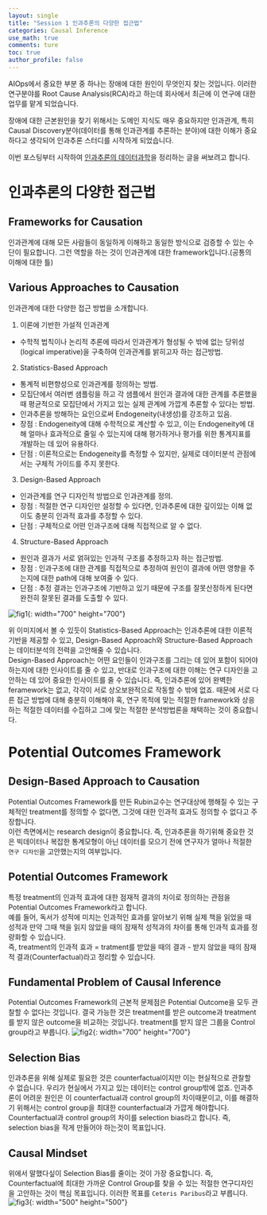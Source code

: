 ```yaml
---
layout: single
title: "Session 1 인과추론의 다양한 접근법"
categories: Causal Inference
use_math: true
comments: ture
toc: true
author_profile: false
---
```


AIOps에서 중요한 부분 중 하나는 장애에 대한 원인이 무엇인지 찾는 것입니다. 이러한 연구분야를 Root Cause Analysis(RCA)라고 하는데 회사에서 최근에 이 연구에 대한 업무를 맡게 되었습니다.  

장애에 대한 근본원인을 찾기 위해서는 도메인 지식도 매우 중요하지만 인과관계, 특히 Causal Discovery분야(데이터를 통해 인과관계를 추론하는 분야)에 대한 이해가 중요하다고 생각되어 인과추론 스터디를 시작하게 되었습니다.  

이번 포스팅부터 시작하여 [인과추론의 데이터과학](https://youtube.com/playlist?list=PLKKkeayRo4PWyV8Gr-RcbWcis26ltIyMN)을 정리하는 글을 써보려고 합니다. 

# 인과추론의 다양한 접근법

## Frameworks for Causation
인과관계에 대해 모든 사람들이 동일하게 이해하고 동일한 방식으로 검증할 수 있는 수단이 필요합니다. 그런 역할을 하는 것이 인과관계에 대한 framework입니다.(공통의 이해에 대한 틀)

## Various Approaches to Causation
인과관계에 대한 다양한 접근 방법을 소개합니다.
1. 이론에 기반한 가설적 인과관계
* 수학적 법칙이나 논리적 추론에 따라서 인과관계가 형성될 수 밖에 없는 당위성(logical imperative)을 구축하여 인과관계를 밝히고자 하는 접근방법.

2. Statistics-Based Approach
* 통계적 비편향성으로 인과관계를 정의하는 방법.
* 모집단에서 여러번 샘플링을 하고 각 샘플에서 원인과 결과에 대한 관계를 추론했을 때 평균적으로 모집단에서 가지고 있는 실제 관계에 가깝게 추론할 수 있다는 방법.
* 인과추론을 방해하는 요인으로써 Endogeneity(내생성)를 강조하고 있음.
* 장점 : Endogeneity에 대해 수학적으로 계산할 수 있고, 이는 Endogeneity에 대해 얼마나 효과적으로 줄일 수 있는지에 대해 평가하거나 평가를 위한 통계지표를 개발하는 데 있어 유용하다.
* 단점 : 이론적으로는 Endogeneity를 측정할 수 있지만, 실제로 데이터분석 관점에서는 구체적 가이드를 주지 못한다.

3. Design-Based Approach
* 인과관계를 연구 디자인적 방법으로 인과관계를 정의.
* 장점 : 적절한 연구 디자인만 설정할 수 있다면, 인과추론에 대한 깊이있는 이해 없이도 충분히 인과적 효과를 추정할 수 있다.
* 단점 : 구체적으로 어떤 인과구조에 대해 직접적으로 알 수 없다.

4. Structure-Based Approach
* 원인과 결과가 서로 얽혀있는 인과적 구조를 추정하고자 하는 접근방법.
* 장점 : 인과구조에 대한 관계를 직접적으로 추정하여 원인이 결과에 어떤 영향을 주는지에 대한 path에 대해 보여줄 수 있다.
* 단점 : 추정 결과는 인과구조에 기반하고 있기 때문에 구조를 잘못산정하게 된다면 완전히 잘못된 결과를 도출할 수 있다.

![fig1]({{site.url}}/images/causal_inference/session1-1.png "출처 : 인과추론의 데이터과학"){: width="700" height="700"}

위 이미지에서 볼 수 있듯이 Statistics-Based Approach는 인과추론에 대한 이론적 기반을 제공할 수 있고, Design-Based Approach와 Structure-Based Approach는 데이터분석의 전력을 고안해줄 수 있습니다.  
Design-Based Approach는 어떤 요인들이 인과구조를 그리는 데 있어 포함이 되어야 하는지에 대한 인사이트를 줄 수 있고, 반대로 인과구조에 대한 이해는 연구 디자인을 고안하는 데 있어 중요한 인사이트를 줄 수 있습니다. 즉, 인과추론에 있어 완벽한 feramework는 없고, 각각이 서로 상오보완적으로 작동할 수 밖에 없죠. 때문에 서로 다른 접근 방법에 대해 충분히 이해해야 혹, 연구 목적에 맞는 적절한 framework와 상응하는 적절한 데이터를 수집하고 그에 맞는 적절한 분석방법론을 채택하는 것이 중요합니다.

# Potential Outcomes Framework
## Design-Based Approach to Causation
Potential Outcomes Framework를 만든 Rubin교수는 연구대상에 행해질 수 있는 구체적인 treatment를 정의할 수 없다면, 그것에 대한 인과적 효과도 정의할 수 없다고 주장합니다.  
이런 측면에서는 research design이 중요합니다. 즉, 인과추론을 하기위해 중요한 것은 빅데이터나 복잡한 통계모형이 아닌 데이터를 모으기 전에 연구자가 얼마나 적절한 `연구 디자인`을 고안했는지의 여부입니다.

## Potential Outcomes Framework
특정 treatment의 인과적 효과에 대한 점재적 결과의 차이로 정의하는 관점을 Potential Outcomes Framework라고 합니다.  
예를 들어, 독서가 성적에 미치는 인과적인 효과를 알아보기 위해 실제 책을 읽었을 때 성적과 만약 그때 책을 읽지 않았을 때의 잠재적 성적과의 차이를 통해 인과적 효과를 정량화할 수 있습니다.  
즉, treatment의 인과적 효과 = tratment를 받았을 때의 결과 - 받지 않았을 때의 잠재적 결과(Counterfactual)라고 정리할 수 있습니다.

## Fundamental Problem of Causal Inference
Potential Outcomes Framework의 근본적 문제점은 Potential Outcome을 모두 관찰할 수 없다는 것입니다. 결국 가능한 것은 treatment를 받은 outcome과 treatment를 받지 않은 outcome을 비교하는 것입니다. treatment를 받지 않은 그룹을 Control group라고 부릅니다.
![fig2]({{site.url}}/images/causal_inference/session1-2.png "출처 : 인과추론의 데이터과학"){: width="700" height="700"}

## Selection Bias
인과추론을 위해 실제로 필요한 것은 counterfactual이지만 이는 현실적으로 관찰할 수 없습니다. 우리가 현실에서 가지고 있는 데이터는 control group밖에 없죠. 인과추론이 어려운 원인은 이 counterfactual과 control group의 차이때문이고, 이를 해결하기 위해서는 control group을 최대한 counterfactual과 가깝게 해야합니다. 
Counterfactual과 control group의 차이를 selection bias라고 합니다. 즉, selection bias을 작게 만들어야 하는것이 목표입니다.

## Causal Mindset
위에서 말했다싶이 Selection Bias를 줄이는 것이 가장 중요합니다. 즉, Counterfactual에 최대한 가까운 Control Group를 찾을 수 있는 적절한 연구디자인을 고안하는 것이 핵심 목표입니다. 이러한 목표를 `Ceteris Paribus`라고 부릅니다.
![fig3]({{site.url}}/images/causal_inference/session1-3.png "출처 : 인과추론의 데이터과학"){: width="500" height="500"}

